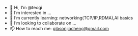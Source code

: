 - 👋 Hi, I’m @teogi
- 👀 I’m interested in ...
- 🌱 I’m currently learning: networking(TCP/IP,RDMA),AI basics
- 💞️ I’m looking to collaborate on ...
- 📫 How to reach me:
gibsonjiacheng@gmail.com
<!---
teogi/teogi is a ✨ special ✨ repository because its `README.md` (this file) appears on your GitHub profile.
You can click the Preview link to take a look at your changes.
--->
